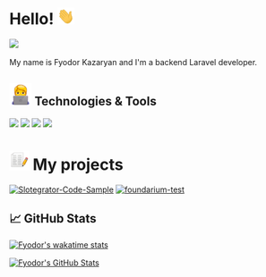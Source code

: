 # Hello! <img src="https://raw.githubusercontent.com/leanlord/leanlord/master/wave.gif" width="30px" height="30px"> 

![](https://visitor-badge.glitch.me/badge?page_id=da-blackest-funeral.da-blackest-funeral)

My name is Fyodor Kazaryan and I'm a backend Laravel developer.

## <img src="https://raw.githubusercontent.com/heydrdev/devtools/main/emojis/telegram/technologist.gif" width="40px" height="40px"> Technologies & Tools

![](https://img.shields.io/badge/Editor-PhpStorm-informational?style=flat&logo=PhpStorm&color=68829E)
![](https://img.shields.io/badge/Code-PHP-informational?style=flat&logo=PHP&color=8993be)
![](https://img.shields.io/badge/Code-Laravel-informational?style=flat&logo=Laravel&color=ff291a)
![](https://img.shields.io/badge/DB-MySQL-informational?style=flat&logo=MySQL)

# <img src="https://raw.githubusercontent.com/heydrdev/devtools/main/emojis/telegram/memo.gif" width="35px" height="35px"> My projects
<p align="left">
  <a href="https://github.com/da-blackest-funeral/Slotegrator-Code-Sample"><img width="282" src="https://denvercoder1-github-readme-stats.vercel.app/api/pin/?username=da-blackest-funeral&repo=Slotegrator-Code-Sample&theme=react&bg_color=1F222E&title_color=F85D7F&icon_color=F8D866&hide_border=true&show_icons=false" alt="Slotegrator-Code-Sample"></a>
  <a href="https://github.com/da-blackest-funeral/foundarium-test"><img width="282" src="https://denvercoder1-github-readme-stats.vercel.app/api/pin/?username=da-blackest-funeral&repo=foundarium-test&theme=react&bg_color=1F222E&title_color=F85D7F&icon_color=F8D866&hide_border=true&show_icons=false" alt="foundarium-test"></a>
  
## &#x1f4c8; GitHub Stats
[![Fyodor's wakatime stats](https://github-readme-stats.vercel.app/api/wakatime?username=fyodor_kazaryan&layout=compact&langs_count=6)](https://wakatime.com/@fyodor_kazaryan)

<a href="https://github.com/da-blackest-funeral">
  <img align="center" src="https://github-readme-stats.vercel.app/api?username=da-blackest-funeral&show_icons=true&line_height=27&count_private=true&title_color=black&text_color=black&icon_color=2bbc8a&bg_color=white" alt="Fyodor's GitHub Stats" />
</a>
